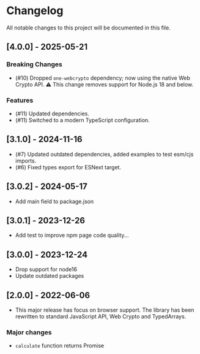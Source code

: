 # Changelog

All notable changes to this project will be documented in this file.

## [4.0.0] - 2025-05-21

### Breaking Changes

- (#10) Dropped `one-webcrypto` dependency; now using the native Web Crypto API.
  ⚠️ This change removes support for Node.js 18 and below.

### Features

- (#11) Updated dependencies.
- (#11) Switched to a modern TypeScript configuration.

## [3.1.0] - 2024-11-16

- (#7) Updated outdated dependencies, added examples to test esm/cjs imports.
- (#6) Fixed types export for ESNext target.

## [3.0.2] - 2024-05-17

- Add main field to package.json

## [3.0.1] - 2023-12-26

- Add test to improve npm page code quality...

## [3.0.0] - 2023-12-24

- Drop support for node16
- Update outdated packages

## [2.0.0] - 2022-06-06

- This major release has focus on browser support. The library has been rewritten to standard JavaScript API, Web Crypto and TypedArrays.

### Major changes

- `calculate` function returns Promise<Uint8Array>
